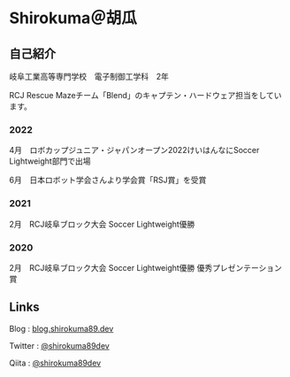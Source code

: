 # Shirokuma＠胡瓜

## 自己紹介

岐阜工業高等専門学校　電子制御工学科　2年

RCJ Rescue Mazeチーム「Blend」のキャプテン・ハードウェア担当をしています。

### 2022

4月　ロボカップジュニア・ジャパンオープン2022けいはんなにSoccer Lightweight部門で出場

6月　日本ロボット学会さんより学会賞「RSJ賞」を受賞

### 2021

2月　RCJ岐阜ブロック大会 Soccer Lightweight優勝

### 2020

2月　RCJ岐阜ブロック大会 Soccer Lightweight優勝 優秀プレゼンテーション賞

## Links

Blog : [blog.shirokuma89.dev](https://blog.shirokuma89.dev)

Twitter : [@shirokuma89dev](https://twitter.com/shirokuma89dev)  

Qiita : [@shirokuma89dev](https://qiita.com/shirokuma89dev)
